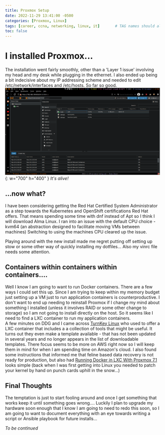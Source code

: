 ```yaml
---
title: Proxmox Setup  
date: 2022-11-29 13:41:00 -0500  
categories: [Proxmox, Linux]  
tags: [career, ccna, networking, linux, it]       # TAG names should always be lowercase
toc: false  
---
```


# I installed Proxmox...

The installation went fairly smoothly, other than a 'Layer 1 issue' involving my head and my desk while plugging in the ethernet. I also ended up being a bit indecisive about my IP addressing scheme and needed to edit /etc/network/interfaces and /etc/hosts. So far so good.   
![proxmox](/assets/img/post/proxmox.png){: w="700" h="400" }
_It's alive!_

    
## ...now what?

I have been considering getting the Red Hat Certified System Administrator as a step towards the Kubernetes and OpenShift certifications Red Hat offers. That means spending some time with dnf instead of Apt so I think I will download Alma Linux. I ran into an issue with the default CPU choice - kvm64 (an abstraction designed to facilitate moving VMs between machines) Switching to using the machines CPU cleared up the issue. 

Playing around with the new install made me regret putting off setting up stow or some other way of quickly installing my dotfiles... Also my vinrc file needs some attention.

## Containers within containers within containers....

Well I know I am going to want to run Docker containers. There are a few ways I could set this up. Since I am trying to keep within my memory budget just setting up a VM just to run application containers is counterproductive. I don't want to end up needing to reinstall Proxmox if I change my mind about something I installed (unless it involves RAID or some other change to storage) so I am not going to install directly on the host. So it seems like I need to find a LXC container to run my application containers.  
A few minutes on DDG and I came across [TurnKey Linux](https://www.turnkeylinux.org) who used to offer a LXC container that includes a a collection of tools that might be useful. It turns out they even make a template available - that has not been updated in several years and no longer appears in the list of downloadable templates. There focus seems to be more on AWS right now so I will keep them in mind for when I am spending time on Amazon's cloud.
I also found some instructions that informed me that feline based data recovery is not ready for production, but also had [Running Docker in LXC With Proxmox 7.1](https://www.weisb.net/running-docker-in-lxc-with-proxmox-7-1/) looks simple (back when I was first getting into Linux you needed to patch your kernel by hand on punch cards uphill in the snow...) 

## Final Thoughts

The temptation is just to start fooling around and once I get something that works keep it until something goes wrong.... Luckily I plan to upgrade my hardware soon enough that I know I am going to need to redo this soon, so I am going to want to document everything with an eye towards writing a script or Ansible playbook for future installs...  

*To be continued*
